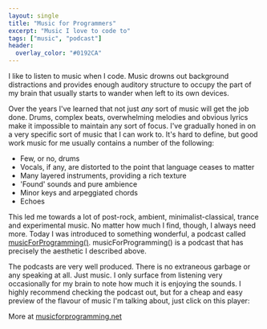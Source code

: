 ```yaml
---
layout: single
title: "Music for Programmers"
excerpt: "Music I love to code to"
tags: ["music", "podcast"]
header:
  overlay_color: "#0192CA"
---
```


I like to listen to music when I code.  Music drowns out background distractions and provides enough auditory structure to occupy the part of my brain that usually starts to wander when left to its own devices.

Over the years I've learned that not just _any_ sort of music will get the job done.  Drums, complex beats, overwhelming melodies and obvious lyrics make it impossible to maintain any sort of focus.  I've gradually honed in on a very specific sort of music that I can work to.  It's hard to define, but good work music for me usually contains a number of the following:

*   Few, or no, drums
*   Vocals, if any, are distorted to the point that language ceases to matter
*   Many layered instruments, providing a rich texture
*   'Found' sounds and pure ambience
*   Minor keys and arpeggiated chords
*   Echoes

This led me towards a lot of post-rock, ambient, minimalist-classical, trance and experimental music.  No matter how much I find, though, I always need more.  Today I was introduced to something wonderful, a podcast called  [musicForProgramming()](https://musicforprogramming.net).  musicForProgramming() is a podcast that has precisely the aesthetic I described above.

The podcasts are very well produced.  There is no extraneous garbage or any speaking at all.  Just  music.  I only surface from listening very occasionally for my brain to note how much it is enjoying the sounds.  I highly recommend checking the podcast out, but for a cheap and easy preview of the flavour of music I'm talking about, just click on this player:

More at [musicforprogramming.net](https://musicforprogramming.net)
